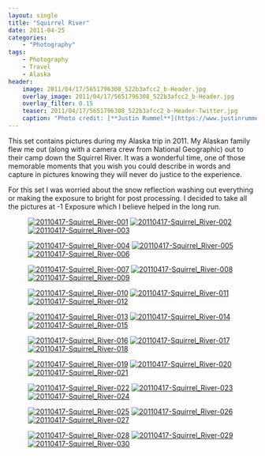```yaml
---
layout: single
title: "Squirrel River"
date: 2011-04-25
categories:
    - "Photography"
tags:
    - Photography
    - Travel
    - Alaska
header:
    image: 2011/04/17/5651796308_522b3afcc2_b-Header.jpg
    overlay_image: 2011/04/17/5651796308_522b3afcc2_b-Header.jpg
    overlay_filter: 0.15
    teaser: 2011/04/17/5651796308_522b3afcc2_b-Header-Twitter.jpg 		# Shrink image to 575 width
    caption: "Photo credit: [**Justin Rummel**](https://www.justinrummel.com)"
---
```

This set contains pictures during my Alaska trip in 2011. My Alaskan family flew me out (along with a camera crew from National Geographic) out to their camp down the Squirrel River. It was a wonderful time, one of those memorable moments that you wish you could describe in words and capture in pictures knowing they will never do justice to the experience.

For this set I was worried about the snow reflection washing out everything or making the exposure to bright for post processing. I decided to take all the pictures at -1 Exposure which I believe helped in the long run. 

<figure class="third">
<a href="https://www.flickr.com/photos/justinrummel/5651224173/"><img src="https://farm6.static.flickr.com/5025/5651224173_42bb519b34_m.jpg" title="20110417-Squirrel_River-001" /></a>
<a href="https://www.flickr.com/photos/justinrummel/5651224599/"><img src="https://farm6.static.flickr.com/5223/5651224599_ec305017c6_m.jpg" title="20110417-Squirrel_River-002" /></a>
<a href="https://www.flickr.com/photos/justinrummel/5651790698/"><img src="https://farm6.static.flickr.com/5228/5651790698_6e4741a3ab_m.jpg" title="20110417-Squirrel_River-003" /></a>
</figure>
<figure class="third">
<a href="https://www.flickr.com/photos/justinrummel/5651225167/"><img src="https://farm6.static.flickr.com/5142/5651225167_7dd4aa5dd7_m.jpg" title="20110417-Squirrel_River-004" /></a>
<a href="https://www.flickr.com/photos/justinrummel/5651225443/"><img src="https://farm6.static.flickr.com/5306/5651225443_babae3959c_m.jpg" title="20110417-Squirrel_River-005" /></a>
<a href="https://www.flickr.com/photos/justinrummel/5651225711/"><img src="https://farm6.static.flickr.com/5264/5651225711_afa27e04d2_m.jpg" title="20110417-Squirrel_River-006" /></a>
</figure>
<figure class="third">
<a href="https://www.flickr.com/photos/justinrummel/5651226055/"><img src="https://farm6.static.flickr.com/5307/5651226055_c36548c1af_m.jpg" title="20110417-Squirrel_River-007" /></a>
<a href="https://www.flickr.com/photos/justinrummel/5651226433/"><img src="https://farm6.static.flickr.com/5262/5651226433_93b9f7ff01_m.jpg" title="20110417-Squirrel_River-008" /></a>
<a href="https://www.flickr.com/photos/justinrummel/5651792518/"><img src="https://farm6.static.flickr.com/5184/5651792518_b6f09824b1_m.jpg" title="20110417-Squirrel_River-009" /></a>
</figure>
<figure class="third">
<a href="https://www.flickr.com/photos/justinrummel/5651792824/"><img src="https://farm6.static.flickr.com/5303/5651792824_9aa6f41b03_m.jpg" title="20110417-Squirrel_River-010" /></a>
<a href="https://www.flickr.com/photos/justinrummel/5651227515/"><img src="https://farm6.static.flickr.com/5030/5651227515_8ce6418945_m.jpg" title="20110417-Squirrel_River-011" /></a>
<a href="https://www.flickr.com/photos/justinrummel/5651793562/"><img src="https://farm6.static.flickr.com/5027/5651793562_3797ddfb08_m.jpg" title="20110417-Squirrel_River-012" /></a>
</figure>
<figure class="third">
<a href="https://www.flickr.com/photos/justinrummel/5651793856/"><img src="https://farm6.static.flickr.com/5222/5651793856_cbc9ae1ede_m.jpg" title="20110417-Squirrel_River-013" /></a>
<a href="https://www.flickr.com/photos/justinrummel/5651228359/"><img src="https://farm6.static.flickr.com/5181/5651228359_4ee2a13eeb_m.jpg" title="20110417-Squirrel_River-014" /></a>
<a href="https://www.flickr.com/photos/justinrummel/5651228635/"><img src="https://farm6.static.flickr.com/5106/5651228635_c49de4339a_m.jpg" title="20110417-Squirrel_River-015" /></a>
</figure>
<figure class="third">
<a href="https://www.flickr.com/photos/justinrummel/5651794892/"><img src="https://farm6.static.flickr.com/5301/5651794892_31d72851a5_m.jpg" title="20110417-Squirrel_River-016" /></a>
<a href="https://www.flickr.com/photos/justinrummel/5651229465/"><img src="https://farm6.static.flickr.com/5261/5651229465_8001f42d15_m.jpg" title="20110417-Squirrel_River-017" /></a>
<a href="https://www.flickr.com/photos/justinrummel/5651229825/"><img src="https://farm6.static.flickr.com/5141/5651229825_75cd65cb0d_m.jpg" title="20110417-Squirrel_River-018" /></a>
</figure>
<figure class="third">
<a href="https://www.flickr.com/photos/justinrummel/5651230161/"><img src="https://farm6.static.flickr.com/5024/5651230161_f99c2e66ed_m.jpg" title="20110417-Squirrel_River-019" /></a>
<a href="https://www.flickr.com/photos/justinrummel/5651796308/"><img src="https://farm6.static.flickr.com/5265/5651796308_522b3afcc2_m.jpg" title="20110417-Squirrel_River-020" /></a>
<a href="https://www.flickr.com/photos/justinrummel/5651230903/"><img src="https://farm6.static.flickr.com/5185/5651230903_207a429687_m.jpg" title="20110417-Squirrel_River-021" /></a>
</figure>
<figure class="third">
<a href="https://www.flickr.com/photos/justinrummel/5651231183/"><img src="https://farm6.static.flickr.com/5065/5651231183_b1bbeeacc9_m.jpg" title="20110417-Squirrel_River-022" /></a>
<a href="https://www.flickr.com/photos/justinrummel/5651231677/"><img src="https://farm6.static.flickr.com/5102/5651231677_4a544b5006_m.jpg" title="20110417-Squirrel_River-023" /></a>
<a href="https://www.flickr.com/photos/justinrummel/5651797580/"><img src="https://farm6.static.flickr.com/5303/5651797580_465135dfd1_m.jpg" title="20110417-Squirrel_River-024" /></a>
</figure>
<figure class="third">
<a href="https://www.flickr.com/photos/justinrummel/5651232191/"><img src="https://farm6.static.flickr.com/5145/5651232191_26199f62c2_m.jpg" title="20110417-Squirrel_River-025" /></a>
<a href="https://www.flickr.com/photos/justinrummel/5651232509/"><img src="https://farm6.static.flickr.com/5265/5651232509_fb07c5fc65_m.jpg" title="20110417-Squirrel_River-026" /></a>
<a href="https://www.flickr.com/photos/justinrummel/5651232749/"><img src="https://farm6.static.flickr.com/5025/5651232749_e41205f9a1_m.jpg" title="20110417-Squirrel_River-027" /></a>
</figure>
<figure class="third">
<a href="https://www.flickr.com/photos/justinrummel/5651233073/"><img src="https://farm6.static.flickr.com/5229/5651233073_c33379d039_m.jpg" title="20110417-Squirrel_River-028" /></a>
<a href="https://www.flickr.com/photos/justinrummel/5651799104/"><img src="https://farm6.static.flickr.com/5103/5651799104_163440dd3a_m.jpg" title="20110417-Squirrel_River-029" /></a>
<a href="https://www.flickr.com/photos/justinrummel/5651799424/"><img src="https://farm6.static.flickr.com/5265/5651799424_a8f41d422b_m.jpg" title="20110417-Squirrel_River-030" /></a>
</figure>